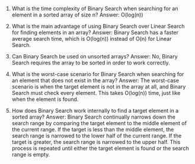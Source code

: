 

1. What is the time complexity of Binary Search when searching for an element in a sorted array of size n?
Answer: O(log(n))

2. What is the main advantage of using Binary Search over Linear Search for finding elements in an array?
Answer: Binary Search has a faster average search time, which is O(log(n)) instead of O(n) for Linear Search.

3. Can Binary Search be used on unsorted arrays?
Answer: No, Binary Search requires the array to be sorted in order to work correctly.

4. What is the worst-case scenario for Binary Search when searching for an element that does not exist in the array?
Answer: The worst-case scenario is when the target element is not in the array at all, and Binary Search must check every element. This takes O(log(n)) time, just like when the element is found.

5. How does Binary Search work internally to find a target element in a sorted array?
Answer: Binary Search continually narrows down the search range by comparing the target element to the middle element of the current range. If the target is less than the middle element, the search range is narrowed to the lower half of the current range. If the target is greater, the search range is narrowed to the upper half. This process is repeated until either the target element is found or the search range is empty.